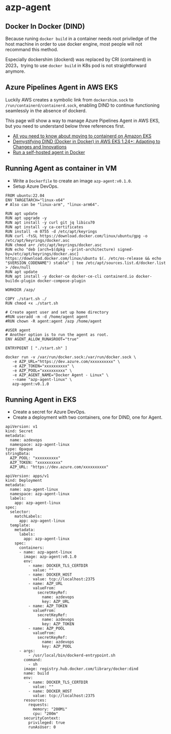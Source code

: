 # azp-agent

## Docker In Docker (DIND)

Because runing `docker build` in a container needs root priviledge of the host machine in order to use docker engine, most people will not recommand this method.

Especially dockershim (dockerd) was replaced by CRI (containerd) in 2023，trying to use `docker build` in K8s pod is not straightforward anymore.

## Azure Pipelines Agent in AWS EKS

Luckily AWS creates a symbolic link from `dockershim.sock` to `/run/containerd/containerd.sock`, enabling DIND to continue functioning seamlessly in the absence of dockerd.

This page will show a way to manage Azure Pipelines Agent in AWS EKS, but you need to understand below three references first.
- [All you need to know about moving to containerd on Amazon EKS](https://aws.amazon.com/tw/blogs/containers/all-you-need-to-know-about-moving-to-containerd-on-amazon-eks/)
- [Demystifying DIND (Docker in Docker) in AWS EKS 1.24+: Adapting to Changes and Innovations](https://medium.com/@iamomerd/demystifying-dind-docker-in-docker-in-aws-eks-1-24-adapting-to-changes-and-innovations-55bea0dc6a01)
- [Run a self-hosted agent in Docker](https://learn.microsoft.com/en-us/azure/devops/pipelines/agents/docker?view=azure-devops)

## Running Agent as container in VM
- Write a `Dockerfile` to create an image `azp-agent:v0.1.0`.
- Setup Azure DevOps.

```
FROM ubuntu:22.04
ENV TARGETARCH="linux-x64"
# Also can be "linux-arm", "linux-arm64".

RUN apt update
RUN apt upgrade -y
RUN apt install -y curl git jq libicu70
RUN apt install -y ca-certificates
RUN install -m 0755 -d /etc/apt/keyrings
RUN curl -fsSL https://download.docker.com/linux/ubuntu/gpg -o /etc/apt/keyrings/docker.asc
RUN chmod a+r /etc/apt/keyrings/docker.asc
RUN echo "deb [arch=$(dpkg --print-architecture) signed-by=/etc/apt/keyrings/docker.asc] https://download.docker.com/linux/ubuntu $(. /etc/os-release && echo "$VERSION_CODENAME") stable" | tee /etc/apt/sources.list.d/docker.list > /dev/null
RUN apt update
RUN apt install -y docker-ce docker-ce-cli containerd.io docker-buildx-plugin docker-compose-plugin

WORKDIR /azp/

COPY ./start.sh ./
RUN chmod +x ./start.sh

# Create agent user and set up home directory
#RUN useradd -m -d /home/agent agent
#RUN chown -R agent:agent /azp /home/agent

#USER agent
# Another option is to run the agent as root.
ENV AGENT_ALLOW_RUNASROOT="true"

ENTRYPOINT [ "./start.sh" ]
```

```
docker run -v /var/run/docker.sock:/var/run/docker.sock \
   -e AZP_URL="https://dev.azure.com/xxxxxxxxxx" \
   -e AZP_TOKEN="xxxxxxxxxx" \
   -e AZP_POOL="xxxxxxxxxx" \
   -e AZP_AGENT_NAME="Docker Agent - Linux" \
   --name "azp-agent-linux" \
   azp-agent:v0.1.0
```

## Running Agent in EKS
- Create a secret for Azure DevOps.
- Create a deployment with two containers, one for DIND, one for Agent.

```
apiVersion: v1
kind: Secret
metadata:
  name: azdevops
  namespace: azp-agent-linux
type: Opaque
stringData:
  AZP_POOL: "xxxxxxxxxx"
  AZP_TOKEN: "xxxxxxxxxx"
  AZP_URL: "https://dev.azure.com/xxxxxxxxxx"
```

```
apiVersion: apps/v1
kind: Deployment
metadata:
  name: azp-agent-linux
  namespace: azp-agent-linux
  labels:
    app: azp-agent-linux
spec:
  selector:
    matchLabels:
      app: azp-agent-linux
  template:
    metadata:
      labels:
        app: azp-agent-linux
    spec:
      containers:
      - name: azp-agent-linux
        image: azp-agent:v0.1.0
        env:
          - name: DOCKER_TLS_CERTDIR
            value: ""
          - name: DOCKER_HOST
            value: tcp://localhost:2375
          - name: AZP_URL
            valueFrom:
              secretKeyRef:
                name: azdevops
                key: AZP_URL
          - name: AZP_TOKEN
            valueFrom:
              secretKeyRef:
                name: azdevops
                key: AZP_TOKEN
          - name: AZP_POOL
            valueFrom:
              secretKeyRef:
                name: azdevops
                key: AZP_POOL
      - args:
          - /usr/local/bin/dockerd-entrypoint.sh
        command:
          - sh
        image: registry.hub.docker.com/library/docker:dind
        name: build
        env:
          - name: DOCKER_TLS_CERTDIR
            value: ""
          - name: DOCKER_HOST
            value: tcp://localhost:2375
        resources:
          requests:
            memory: "200Mi"
            cpu: "200m"
        securityContext:
          privileged: true
          runAsUser: 0
```
